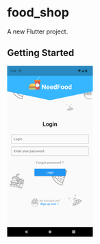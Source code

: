 # food_shop

A new Flutter project.

## Getting Started
<img src="assets/images/screenshot_1.png" width="200" height="400" />
